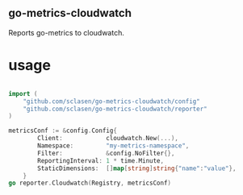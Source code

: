 go-metrics-cloudwatch
------------------

Reports go-metrics to cloudwatch.

usage
=====

```go

import (
    "github.com/sclasen/go-metrics-cloudwatch/config"
    "github.com/sclasen/go-metrics-cloudwatch/reporter"
)

metricsConf := &config.Config{
		Client:            cloudwatch.New(...),
		Namespace:         "my-metrics-namespace",
		Filter:            &config.NoFilter{},
		ReportingInterval: 1 * time.Minute,
		StaticDimensions:  []map[string]string{"name":"value"},
	}
go reporter.Cloudwatch(Registry, metricsConf)

```